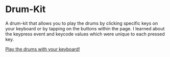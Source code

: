 # Drum-Kit

A drum-kit that allows you to play the drums by clicking specific keys on your keyboard or by tapping on the buttons within the page. I learned about the keypress event and keycode values which were unique to each pressed key.

[Play the drums with your keyboard!](https://stanleyjh.github.io/Drum-Kit/)
